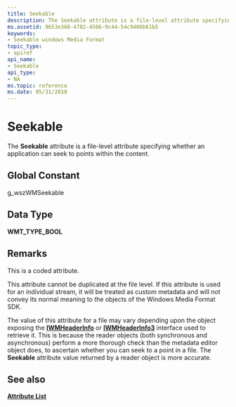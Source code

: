 ```yaml
---
title: Seekable
description: The Seekable attribute is a file-level attribute specifying whether an application can seek to points within the content.
ms.assetid: 9653e368-4782-4506-9c44-54c9406b61b5
keywords:
- Seekable windows Media Format
topic_type:
- apiref
api_name:
- Seekable
api_type:
- NA
ms.topic: reference
ms.date: 05/31/2018
---
```


# Seekable

The **Seekable** attribute is a file-level attribute specifying whether an application can seek to points within the content.

## Global Constant

g\_wszWMSeekable

## Data Type

**WMT\_TYPE\_BOOL**

## Remarks

This is a coded attribute.

This attribute cannot be duplicated at the file level. If this attribute is used for an individual stream, it will be treated as custom metadata and will not convey its normal meaning to the objects of the Windows Media Format SDK.

The value of this attribute for a file may vary depending upon the object exposing the [**IWMHeaderInfo**](/previous-versions/windows/desktop/api/wmsdkidl/nn-wmsdkidl-iwmheaderinfo) or [**IWMHeaderInfo3**](/previous-versions/previous-versions/windows/desktop/api/wmsdkidl/nn-wmsdkidl-iwmheaderinfo3) interface used to retrieve it. This is because the reader objects (both synchronous and asynchronous) perform a more thorough check than the metadata editor object does, to ascertain whether you can seek to a point in a file. The **Seekable** attribute value returned by a reader object is more accurate.

## See also

<dl> <dt>

[**Attribute List**](attribute-list.md)
</dt> </dl>

 

 




